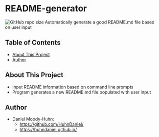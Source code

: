 # README-generator
![GitHub repo size](https://img.shields.io/github/repo-size/HuhnDaniel/README-generator)
Automatically generate a good README.md file based on user input
## Table of Contents
- [About This Project](#about-this-project)
- [Author](#author)
## About This Project
- Input README information based on command line prompts
- Program generates a new README.md file populated with user input
## Author
- Daniel Moody-Huhn: 
  - https://github.com/HuhnDaniel/
  - https://huhndaniel.github.io/
